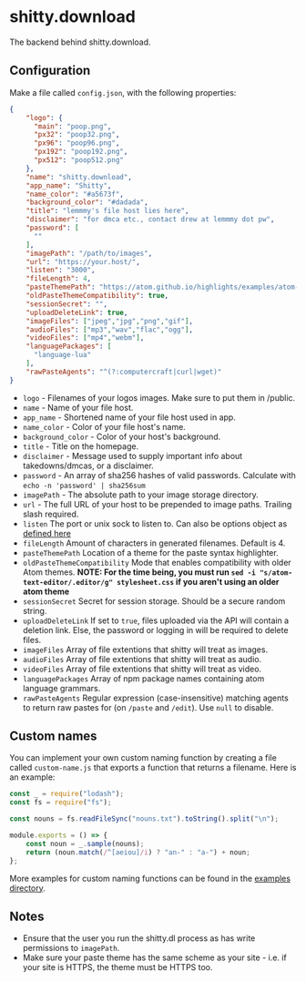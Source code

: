 # shitty.download

The backend behind shitty.download.

## Configuration

Make a file called `config.json`, with the following properties:

```json
{
    "logo": {
      "main": "poop.png",
      "px32": "poop32.png",
      "px96": "poop96.png",
      "px192": "poop192.png",
      "px512": "poop512.png"
    },
    "name": "shitty.download",
    "app_name": "Shitty",
    "name_color": "#a5673f",
    "background_color": "#dadada",
    "title": "lemmmy's file host lies here",
    "disclaimer": "for dmca etc., contact drew at lemmmy dot pw",
    "password": [
      ""
    ],
    "imagePath": "/path/to/images",
    "url": "https://your.host/",
    "listen": "3000",
    "fileLength": 4,
    "pasteThemePath": "https://atom.github.io/highlights/examples/atom-dark.css",
    "oldPasteThemeCompatibility": true,
    "sessionSecret": "",
    "uploadDeleteLink": true,
    "imageFiles": ["jpeg","jpg","png","gif"],
    "audioFiles": ["mp3","wav","flac","ogg"],
    "videoFiles": ["mp4","webm"],
    "languagePackages": [
      "language-lua"
    ],
    "rawPasteAgents": "^(?:computercraft|curl|wget)"
}
```
- `logo` - Filenames of your logos images. Make sure to put them in /public.
- `name` - Name of your file host.
- `app_name` - Shortened name of your file host used in app.
- `name_color` - Color of your file host's name.
- `background_color` - Color of your host's background.
- `title` - Title on the homepage.
- `disclaimer` - Message used to supply important info about takedowns/dmcas, or a disclaimer.
- `password` - An array of sha256 hashes of valid passwords. Calculate with `echo -n 'password' | sha256sum`
- `imagePath` - The absolute path to your image storage directory.
- `url` - The full URL of your host to be prepended to image paths. Trailing slash required.
- `listen` The port or unix sock to listen to. Can also be options object as [defined here](https://nodejs.org/api/net.html#net_server_listen_options_callback)
- `fileLength` Amount of characters in generated filenames. Default is 4.
- `pasteThemePath` Location of a theme for the paste syntax highlighter.
- `oldPasteThemeCompatibility` Mode that enables compatibility with older Atom themes. **NOTE: For the time being, you must run `sed -i "s/atom-text-editor/.editor/g" stylesheet.css` if you aren't using an older atom theme**
- `sessionSecret` Secret for session storage. Should be a secure random string.
- `uploadDeleteLink` If set to `true`, files uploaded via the API will contain a deletion link. Else, the password or logging in will be required to delete files.
- `imageFiles` Array of file extentions that shitty will treat as images.
- `audioFiles` Array of file extentions that shitty will treat as audio.
- `videoFiles` Array of file extentions that shitty will treat as video.
- `languagePackages` Array of npm package names containing atom language grammars.
- `rawPasteAgents` Regular expression (case-insensitive) matching agents to return raw pastes for (on `/paste` and `/edit`). Use `null` to disable. 

## Custom names

You can implement your own custom naming function by creating a file called `custom-name.js` that exports a function that returns a filename. Here is an example:

```js
const _ = require("lodash");
const fs = require("fs");

const nouns = fs.readFileSync("nouns.txt").toString().split("\n");

module.exports = () => {
	const noun = _.sample(nouns);
	return (noun.match(/^[aeiou]/i) ? "an-" : "a-") + noun;
};
```

More examples for custom naming functions can be found in the [examples directory](https://github.com/Lemmmy/shitty.dl/tree/master/examples).

## Notes

* Ensure that the user you run the shitty.dl process as has write permissions to `imagePath`.
* Make sure your paste theme has the same scheme as your site - i.e. if your site is HTTPS, the theme must be HTTPS too.
